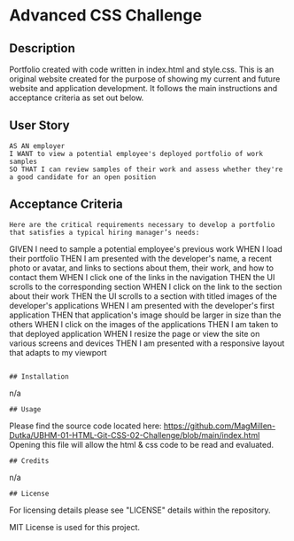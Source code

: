 # Advanced CSS Challenge
## Description

Portfolio created with code written in index.html and style.css. This is an original website created for the purpose of showing my current and future website and application development.
It follows the main instructions and acceptance criteria as set out below. 

## User Story

```
AS AN employer
I WANT to view a potential employee's deployed portfolio of work samples
SO THAT I can review samples of their work and assess whether they're a good candidate for an open position
```

## Acceptance Criteria

```
Here are the critical requirements necessary to develop a portfolio that satisfies a typical hiring manager’s needs:

```
GIVEN I need to sample a potential employee's previous work
WHEN I load their portfolio
THEN I am presented with the developer's name, a recent photo or avatar, and links to sections about them, their work, and how to contact them
WHEN I click one of the links in the navigation
THEN the UI scrolls to the corresponding section
WHEN I click on the link to the section about their work
THEN the UI scrolls to a section with titled images of the developer's applications
WHEN I am presented with the developer's first application
THEN that application's image should be larger in size than the others
WHEN I click on the images of the applications
THEN I am taken to that deployed application
WHEN I resize the page or view the site on various screens and devices
THEN I am presented with a responsive layout that adapts to my viewport
```

## Installation
```
n/a
```
## Usage
```
Please find the source code located here: https://github.com/MagMillen-Dutka/UBHM-01-HTML-Git-CSS-02-Challenge/blob/main/index.html
Opening this file will allow the html & css code to be read and evaluated.

```
## Credits
```
n/a
```
## License
```
For licensing details please see "LICENSE" details within the repository.

MIT License is used for this project.
```